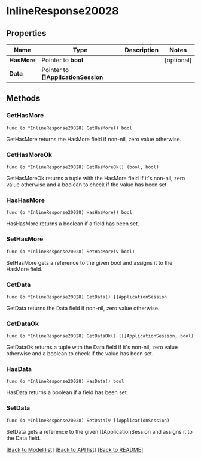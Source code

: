 # InlineResponse20028

## Properties

Name | Type | Description | Notes
------------ | ------------- | ------------- | -------------
**HasMore** | Pointer to **bool** |  | [optional] 
**Data** | Pointer to [**[]ApplicationSession**](ApplicationSession.md) |  | 

## Methods

### GetHasMore

`func (o *InlineResponse20028) GetHasMore() bool`

GetHasMore returns the HasMore field if non-nil, zero value otherwise.

### GetHasMoreOk

`func (o *InlineResponse20028) GetHasMoreOk() (bool, bool)`

GetHasMoreOk returns a tuple with the HasMore field if it's non-nil, zero value otherwise
and a boolean to check if the value has been set.

### HasHasMore

`func (o *InlineResponse20028) HasHasMore() bool`

HasHasMore returns a boolean if a field has been set.

### SetHasMore

`func (o *InlineResponse20028) SetHasMore(v bool)`

SetHasMore gets a reference to the given bool and assigns it to the HasMore field.

### GetData

`func (o *InlineResponse20028) GetData() []ApplicationSession`

GetData returns the Data field if non-nil, zero value otherwise.

### GetDataOk

`func (o *InlineResponse20028) GetDataOk() ([]ApplicationSession, bool)`

GetDataOk returns a tuple with the Data field if it's non-nil, zero value otherwise
and a boolean to check if the value has been set.

### HasData

`func (o *InlineResponse20028) HasData() bool`

HasData returns a boolean if a field has been set.

### SetData

`func (o *InlineResponse20028) SetData(v []ApplicationSession)`

SetData gets a reference to the given []ApplicationSession and assigns it to the Data field.


[[Back to Model list]](../README.md#documentation-for-models) [[Back to API list]](../README.md#documentation-for-api-endpoints) [[Back to README]](../README.md)


